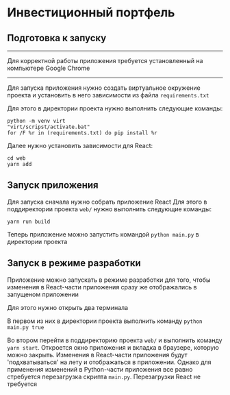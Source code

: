 # Инвестиционный портфель
## Подготовка к запуску
***
Для корректной работы приложения требуется установленный на компьютере Google Chrome
***
Для запуска приложения нужно создать виртуальное окружение проекта и установить в него зависимости из файла `requirements.txt`

Для этого в директории проекта нужно выполнить следующие команды:
```
python -m venv virt
"virt/scripst/activate.bat"
for /F %r in (requirements.txt) do pip install %r
```
Далее нужно установить зависимости для React:
```
cd web
yarn add
```
## Запуск приложения
Для запуска сначала нужно собрать приложение React
Для этого в поддиректории проекта `web/` нужно выполнить следующие команды:
```
yarn run build
```
Теперь приложение можно запустить командой `python main.py` в директории проекта
## Запуск в режиме разработки
Приложение можно запускать в режиме разработки для того, чтобы изменения в React-части приложения сразу же отображались в запущеном приложении

Для этого нужно открыть два терминала

В первом из них в директории проекта выполнить команду 
`python main.py true`

Во втором перейти в поддиректорию проекта `web/` и выполнить команду `yarn start`.
Откроется окно приложения и вкладка в браузере, которую можно закрыть.
Изменения в React-части приложения будут 'подхватываться' на лету и отображаться в приложении.
Однако для применения изменений в Python-части приложения все равно стребуется перезагрузка скрипта `main.py`.
Перезагрузки React не требуется
